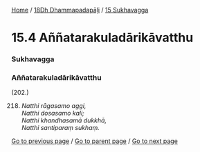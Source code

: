 
[Home](/) / [18Dh Dhammapadapāḷi](/tipitaka/18Dh.md) / [15 Sukhavagga](/tipitaka/18Dh/15.md)

# 15.4 Aññatarakuladārikāvatthu

### Sukhavagga

### Aññatarakuladārikāvatthu

(202.)

218. _Natthi rāgasamo aggi,_  
_Natthi dosasamo kali;_  
_Natthi khandhasamā dukkhā,_  
_Natthi santiparaṃ sukhaṃ._  


[Go to previous page](/tipitaka/18Dh/15/15.3.md) / [Go to parent page](/tipitaka/18Dh/15.md) / [Go to next page](/tipitaka/18Dh/15/15.5.md)


